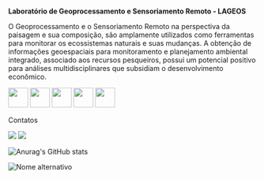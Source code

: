 ####

**Laboratório de Geoprocessamento e Sensoriamento Remoto - LAGEOS**

O Geoprocessamento e o Sensoriamento Remoto na perspectiva da paisagem e sua composição, são amplamente utilizados como ferramentas para monitorar os ecossistemas naturais e suas mudanças. A obtenção de informações geoespaciais para monitoramento e planejamento ambiental integrado, associado aos recursos pesqueiros, possui um potencial positivo para análises multidisciplinares que subsidiam o desenvolvimento econômico.




<img src="https://upload.wikimedia.org/wikipedia/commons/3/3e/QGIS_logo_minimal.svg" width="40" height="40" /> <img src="https://cdn.jsdelivr.net/gh/devicons/devicon/icons/python/python-original-wordmark.svg" width="40" height="40" /> <img src="https://cdn.jsdelivr.net/gh/devicons/devicon/icons/jupyter/jupyter-original-wordmark.svg" width="40" height="40"/> <img src="https://cdn.jsdelivr.net/gh/devicons/devicon/icons/rstudio/rstudio-original.svg" width="40" height="40" /> <img src="https://cdn.jsdelivr.net/gh/devicons/devicon/icons/javascript/javascript-original.svg" width="40" height="40" />

Contatos

<div>
<a href="https://instagram.com/lageosufma/" target="_blank"><img src="https://img.shields.io/badge/-Instagram-%23E4405F?style=for-the-badge&logo=instagram&logoColor=white" target="_blank"></a>
<a href = "mailto:contato@lageos/"><img src="https://img.shields.io/badge/ufma-D14836?style=for-the-badge&logo=gmail&logoColor=white" target="_blank"></a>   

![Anurag's GitHub stats](https://github-readme-stats.vercel.app/api?username=lageos-ufma&show_icons=true&theme=github_dark)

![Nome alternativo](https://media.giphy.com/media/CYRbydew8EXYCwcB8e/giphy.gif)
